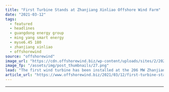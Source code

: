 ```yaml
---
title: "First Turbine Stands at Zhanjiang Xinliao Offshore Wind Farm"
date: "2021-03-12"
tags: 
  - featured
  - headlines
  - guangdong energy group
  - ming yang smart energy
  - myse6.45 180
  - zhanjiang xinliao
  - offshorewind
source: "offshorewind"
image_url: "https://cdn.offshorewind.biz/wp-content/uploads/sites/2/2021/03/10120004/MingYang.png"
image_fp: "/assets/img/post_thumbnails/27.png"
lead: "The first wind turbine has been installed at the 206 MW Zhanjiang Xinliao offshore"
article_url: "https://www.offshorewind.biz/2021/03/12/first-turbine-stands-at-zhanjiang-xinliao-offshore-wind-farm/"
---
```


---
